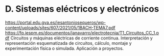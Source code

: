 # D. Sistemas eléctricos y electrónicos

https://portal.edu.gva.es/iesantoniosequeros/wp-content/uploads/sites/607/2021/05/1BACH-TEMA7.pdf
https://fq.iespm.es/documentos/janavarro/electrotecnia/T1_Circuitos_CC_1.pdf
Circuitos y máquinas eléctricas de corriente continua.
Interpretación y representación esquematizada de circuitos, cálculo, montaje y experimentación física o simulada.
Aplicación a proyectos.